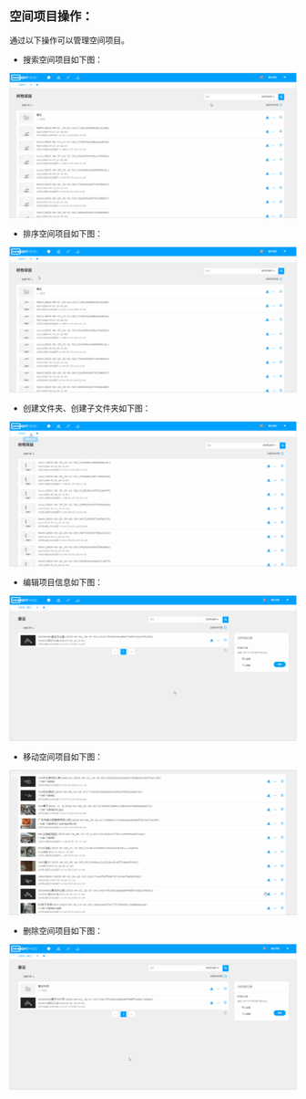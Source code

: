 ## 空间项目操作：

通过以下操作可以管理空间项目。

* 搜索空间项目如下图：

![](/assets/云空间图片/搜索项目.gif)

* 排序空间项目如下图：

![](/assets/云空间图片/排序.gif)

* 创建文件夹、创建子文件夹如下图：

![](/assets/云空间图片/新建文件.gif)

* 编辑项目信息如下图：

![](/assets/云空间图片/编辑文件.gif)

* 移动空间项目如下图：

![](/assets/云空间图片/移动文件.gif)

* 删除空间项目如下图：

![](/assets/云空间图片/删除文件.gif)



